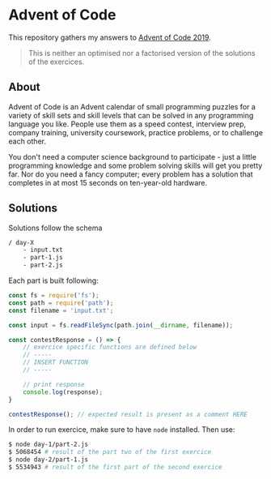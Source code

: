 # Advent of Code

This repository gathers my answers to [Advent of Code 2019](https://adventofcode.com/2019/). 
> This is neither an optimised nor a factorised version of the solutions of the exercices.

## About

Advent of Code is an Advent calendar of small programming puzzles for a variety of skill sets and skill levels that can be solved in any programming language you like. People use them as a speed contest, interview prep, company training, university coursework, practice problems, or to challenge each other.

You don't need a computer science background to participate - just a little programming knowledge and some problem solving skills will get you pretty far. Nor do you need a fancy computer; every problem has a solution that completes in at most 15 seconds on ten-year-old hardware.

## Solutions

Solutions follow the schema
```sh
/ day-X
    - input.txt
    - part-1.js 
    - part-2.js
```

Each part is built following:
```js
const fs = require('fs');
const path = require('path');
const filename = 'input.txt';

const input = fs.readFileSync(path.join(__dirname, filename));

const contestResponse = () => {
    // exercice specific functions are defined below
    // -----
    // INSERT FUNCTION
    // -----

    // print response
    console.log(response);
}

contestResponse(); // expected result is present as a comment HERE
```

In order to run exercice, make sure to have `node` installed. Then use:
```sh
$ node day-1/part-2.js
$ 5068454 # result of the part two of the first exercice
$ node day-2/part-1.js
$ 5534943 # result of the first part of the second exercice
```